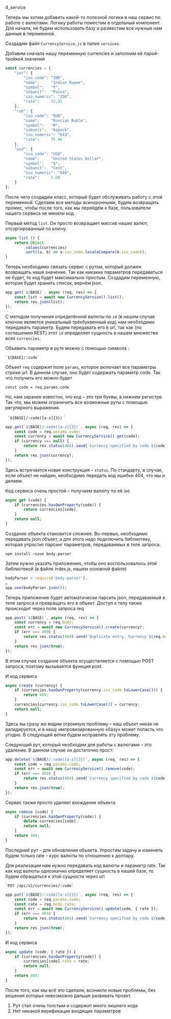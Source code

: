 4_service

Теперь мы хотим добавить какой-то полезной логики в наш сервис по работе с валютами.
Логику работы поместим в отдельный компонент. Для начала, не будем использовать базу и разместим все нужные нам данные в переменной.

Создадим файл `CurrencyService.js` в папке `services`.

Добавим сначала нашу переменную currencies и заполним её парой-тройкой значений

```js
const currencies = {
	"inr": {
		"iso_code": "INR",
		"name": 	"Indian Rupee",
		"symbol":	"₹",
		"subunit": 	"Paisa",
		"iso_numeric": "356",
		"rate": 	72.91
	},
	"rub": {
		"iso_code": "RUB",
		"name": 	"Russian Ruble",
		"symbol": 	"₽",
		"subunit": 	"Kopeck",
		"iso_numeric": "643",
		"rate":		75.96
	},
	"usd": {
		"iso_code": "USD",
		"name": 	"United States Dollar",
		"symbol": 	"$",
		"subunit": 	"Cent",
		"iso_numeric": "840",
		"rate":		1.00
	}
};
```

После чего создадим класс, который будет обслуживать работу с этой переменной. Сделаем все методы асинхронными, будем возвращать промис, чтобы после того, как мы перейдём к базе, пользователи нашего сервиса не меняли код.

Первый метод `list`. Он просто возвращает массив наших валют, отсортированный по ключу.

```js
async list () {
	return Object
		.values(currencies)
		.sort((a, b) => a.iso_code.localeCompare(b.iso_code));
}
```

Теперь необходимо связать сервис с рутом, который должен возвращать наше значение. Так как никаких параметров передаваться не будет, то код будет максимально простым. Создадим переменную, которая будет хранить список, вернём json.

```js
app.get(`${BASE}`, async (req, res) => {
	const list = await new CurrencyService().list();
	return res.json(list);
});
```

С методом получения определённой валюты по `id` (в нашем случае ключом является уникальный трёхбуквенный код) нам необходимо передавать параметр. Будем передавать его в url, так как (по соглашению REST) этот `id` определяет сущность в нашем множестве всех `currencies`.

Объявить параметр в руте можно с помощью символа `:`

`` `${BASE}/:code` ``

Объект `req` содержит  поле `params`, которое включает все параметры строки url. В данном случае, оно будет содержать параметр code. Так что получить его можно будет

`const code = req.params.code`

Но, нам заранее известно, что код – это три буквы, в нижнем регистре. Так что, мы можем ограничить все возможные руты с помощью регулярного выражения.

`` `${BASE}/:code([a-z]{3})`` `

```js
app.get(`${BASE}/:code([a-z]{3})`, async (req, res) => {
	const code = req.params.code;
	const currency = await new CurrencyService().get(code);
	if (currency === null) {
		return res.status(404).send(`Currency specified by code ${code} not found`);
	}
	return res.json(currency);
});
```

Здесь встречается новая конструкция – `status`. По стандарту, в случае, если объект не найден, необходимо передать код ошибки 404, что мы и делаем.

Код сервиса очень простой – получаем валюту по её iso

```js
async get (code) {
	if (currencies.hasOwnProperty(code)) {
		return currencies[code];
	}
	return null;
}
```

Создание объекта становится сложнее. Во-первых, необходимо передавать json объект, а для этого надо подключить библиотеку, которая упростит парсинг параметров, передаваемых в теле запроса.

`npm install –save body-parser`

Затем нужно указать приложению, чтобы оно воспользовалось этой библиотекой (в файле index.js, нашем основной файле)

```js
bodyParser = require('body-parser'),
…
app.use(bodyParser.json());
```

Теперь приложение будет автоматически парсить json, передаваемый в теле запроса и превращать его в объект. Доступ к телу также происходит через поле запроса req

```js
app.post(`${BASE}`, async (req, res) => {
	const currency = req.body;
	const err = await new CurrencyService().create(currency);
	if (err === 409) {
		return res.status(409).send(`Duplicate entry. Currency ${req.body.iso_code} exists`);
	}
	return res.json(true);
});
```

В этом случае создание объекта осуществляется с помощью POST запроса, поэтому вызывается функция post.

И код сервиса

```js
async create (currency) {
	if (currencies.hasOwnProperty(currency.iso_code.toLowerCase())) {
		return 409;
	}
	currencies[currency.iso_code.toLowerCase()] = currency;
	return null;
}
```

Здесь вы сразу же видим огромную проблему – наш объект никак не валидируется, и в нашу импровизированную «базу» может попасть что угодно. В следующей ветке будем исправлять эту проблему.

Следующий рут, который необходим для работы с валютами – это удаление. В данном случае он достаточно прост:

```js
app.delete(`${BASE}/:code([a-z]{3})`, async (req, res) => {
	const code = req.params.code;
	const err = await new CurrencyService().remove(code);
	if (err === 404) {
		return res.status(404).send(`Currency specified by code ${code} not found`);
	}
	return res.json(true);
});
```

Сервис также просто удаляет вхождение объекта

```js
async remove (code) {
	if (currencies.hasOwnProperty(code)) {
		delete currencies[code];
		return null;
	}
	return 404;
}
```

Последний рут – для обновления объекта. Упростим задачу и изменять будем только rate – курс валюты по отношению к доллару.

Для реализации нам нужно передавать код валюты и параметр rate. Так как код валюты однозначно определяет сущность в нашей базе, то будем обращаться к этой сущности через url

`` `PUT /api/v1/currencies/:code` ``

```js
app.put(`${BASE}/:code([a-z]{3})`, async (req, res) => {
	const code = req.params.code;
	const rate = req.body.rate;
	const err = await new CurrencyService().update(code, { rate });
	if (err === 404) {
		return res.status(404).send(`Currency specified by code ${code} not found`);
	}
	return res.json(true);
});
```

И код сервиса

```js
async update (code, { rate }) {
	if (currencies.hasOwnProperty(code)) {
		currencies[code].rate = rate;
		return null;
	}
	return 404;
}
```

После того, как мы всё это сделали, возникли новые проблемы, без решения которых невозможно дальше развивать проект.

1.  Рут стал очень толстым и содержит много лишнего кода
2.  Нет никакой верификации входящих параметров
